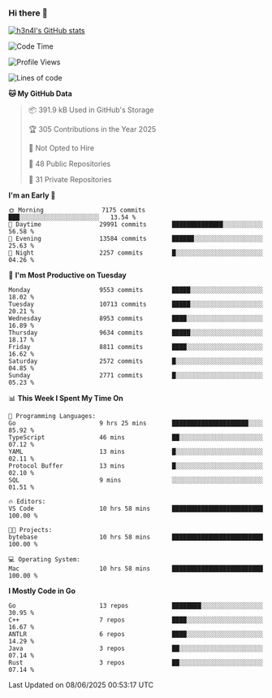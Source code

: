 ### Hi there 👋

[![h3n4l's GitHub stats](https://github-readme-stats.vercel.app/api?username=h3n4l&count_private=true&show_icons=true&theme=radical)](https://github.com/h3n4l/github-readme-stats)

<!--START_SECTION:waka-->
![Code Time](http://img.shields.io/badge/Code%20Time-2%2C196%20hrs%2021%20mins-blue)

![Profile Views](http://img.shields.io/badge/Profile%20Views-0-blue)

![Lines of code](https://img.shields.io/badge/From%20Hello%20World%20I%27ve%20Written-18.0%20million%20lines%20of%20code-blue)

**🐱 My GitHub Data** 

> 📦 391.9 kB Used in GitHub's Storage 
 > 
> 🏆 305 Contributions in the Year 2025
 > 
> 🚫 Not Opted to Hire
 > 
> 📜 48 Public Repositories 
 > 
> 🔑 31 Private Repositories 
 > 
**I'm an Early 🐤** 

```text
🌞 Morning                7175 commits        ███░░░░░░░░░░░░░░░░░░░░░░   13.54 % 
🌆 Daytime                29991 commits       ██████████████░░░░░░░░░░░   56.58 % 
🌃 Evening                13584 commits       ██████░░░░░░░░░░░░░░░░░░░   25.63 % 
🌙 Night                  2257 commits        █░░░░░░░░░░░░░░░░░░░░░░░░   04.26 % 
```
📅 **I'm Most Productive on Tuesday** 

```text
Monday                   9553 commits        █████░░░░░░░░░░░░░░░░░░░░   18.02 % 
Tuesday                  10713 commits       █████░░░░░░░░░░░░░░░░░░░░   20.21 % 
Wednesday                8953 commits        ████░░░░░░░░░░░░░░░░░░░░░   16.89 % 
Thursday                 9634 commits        █████░░░░░░░░░░░░░░░░░░░░   18.17 % 
Friday                   8811 commits        ████░░░░░░░░░░░░░░░░░░░░░   16.62 % 
Saturday                 2572 commits        █░░░░░░░░░░░░░░░░░░░░░░░░   04.85 % 
Sunday                   2771 commits        █░░░░░░░░░░░░░░░░░░░░░░░░   05.23 % 
```


📊 **This Week I Spent My Time On** 

```text
💬 Programming Languages: 
Go                       9 hrs 25 mins       █████████████████████░░░░   85.92 % 
TypeScript               46 mins             ██░░░░░░░░░░░░░░░░░░░░░░░   07.12 % 
YAML                     13 mins             █░░░░░░░░░░░░░░░░░░░░░░░░   02.11 % 
Protocol Buffer          13 mins             █░░░░░░░░░░░░░░░░░░░░░░░░   02.10 % 
SQL                      9 mins              ░░░░░░░░░░░░░░░░░░░░░░░░░   01.51 % 

🔥 Editors: 
VS Code                  10 hrs 58 mins      █████████████████████████   100.00 % 

🐱‍💻 Projects: 
bytebase                 10 hrs 58 mins      █████████████████████████   100.00 % 

💻 Operating System: 
Mac                      10 hrs 58 mins      █████████████████████████   100.00 % 
```

**I Mostly Code in Go** 

```text
Go                       13 repos            ████████░░░░░░░░░░░░░░░░░   30.95 % 
C++                      7 repos             ████░░░░░░░░░░░░░░░░░░░░░   16.67 % 
ANTLR                    6 repos             ████░░░░░░░░░░░░░░░░░░░░░   14.29 % 
Java                     3 repos             ██░░░░░░░░░░░░░░░░░░░░░░░   07.14 % 
Rust                     3 repos             ██░░░░░░░░░░░░░░░░░░░░░░░   07.14 % 
```




 Last Updated on 08/06/2025 00:53:17 UTC
<!--END_SECTION:waka-->

